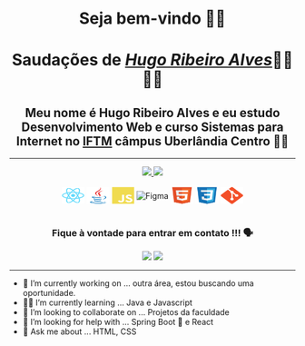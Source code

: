 
<div>
  <h1 align="center">Seja bem-vindo 👋😁</h1>
  <h1 align="center">Saudações de <a href="https://www.linkedin.com/in/hugo-ribeiro-alves"><i>Hugo Ribeiro Alves</i></a>👨‍💻🙇‍♂️ </h1>
  <h2 align="center">Meu nome é Hugo Ribeiro Alves e eu estudo Desenvolvimento Web e curso Sistemas para Internet no <a href="https://iftm.edu.br/uberlandiacentro/" target="_blank">IFTM<a> câmpus Uberlândia Centro 👨‍🎓</h2>
  <!--<img align="center" src="https://raw.githubusercontent.com/gist/HugoRibeiroAlves/2a1f5c43721a2f5c5d298c95af017a51/raw/d3c0ded56bcde40540f79ae0dd777a496653adf0/gitcard.svg"><br>
  -->
  
  <hr>
  <div align="center">
  <a href="https://github.com/HugoRibeiroAlves">
    <img height="150em" src="https://github-readme-stats.vercel.app/api?username=HugoRibeiroAlves&count_private=true&include_all_commits=true&show_icons=true&theme=dark&hide_border=false&show_owner=true"/>
    <img height="100em" src="https://github-readme-stats.vercel.app/api/top-langs/?username=HugoRibeiroAlves&theme=dark&hide_border=false&&layout=compact"/>
  </a>
</div>

<div align="center" valign="top"><br>
  <img align="center" alt="React" height="30" width="40" src="https://raw.githubusercontent.com/devicons/devicon/master/icons/react/react-original.svg">
  <img align="center" alt="Java" height="30" width="40" src="https://raw.githubusercontent.com/devicons/devicon/master/icons/java/java-original.svg">
  <img align="center" alt="Js" height="30" width="40" src="https://raw.githubusercontent.com/devicons/devicon/master/icons/javascript/javascript-plain.svg">
  <img align="center" alt="Figma" height="30" width="40" src="https://cdn.jsdelivr.net/gh/devicons/devicon/icons/figma/figma-original.svg">
  <img align="center" alt="HTML" height="30" width="40" src="https://raw.githubusercontent.com/devicons/devicon/master/icons/html5/html5-original.svg">
  <img align="center" alt="CSS" height="30" width="40" src="https://raw.githubusercontent.com/devicons/devicon/master/icons/css3/css3-original.svg">
  <img align="center" alt="git" height="30" width="40" src="https://raw.githubusercontent.com/devicons/devicon/master/icons/git/git-original.svg">


</div><br>

<h3 align="center">Fique à vontade para entrar em contato !!! 🗣 </h3>

<div align="center">
  <a href="https://www.linkedin.com/in/hugo-ribeiro-alves/" target="_blank"><img src="https://img.shields.io/badge/-LinkedIn-%230077B5?style=for-the-badge&logo=linkedin&logoColor=white" target="_blank"></a> 
  <a href="mailto:hugo.ribeiro.alves1999@gmail.com"><img src="https://img.shields.io/badge/-Gmail-%23333?style=for-the-badge&logo=gmail&logoColor=white" target="_blank"></a>
</div> 
</div>

<hr>

- 💼 I’m currently working on ... outra área, estou buscando uma oportunidade.
- 👨‍🏫 I’m currently learning ... Java e Javascript
- 👯 I’m looking to collaborate on ... Projetos da faculdade
- 🤔 I’m looking for help with ... Spring Boot 🍃 e React 
- 💬 Ask me about ... HTML, CSS
<!--- 📫 How to reach me: ...
- 😄 Pronouns: ...
- ⚡ Fun fact: ... -->

